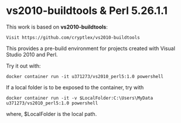 # vs2010-buildtools & Perl 5.26.1.1
This work is based on **vs2010-buildtools**:
```
Visit https://github.com/cryptlex/vs2010-buildtools
```

This provides a pre-build environment for projects created with Visual Studio 2010 and Perl.

Try it out with:
```
docker container run -it u371273/vs2010_perl5:1.0 powershell
```
If a local folder is to be exposed to the container, try with
```
docker container run -it -v $LocalFolder:C:\Users\MyData u371273/vs2010_perl5:1.0 powershell
```
where, $LocalFolder is the local path.
